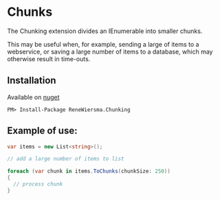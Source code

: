 # Chunks

The Chunking extension divides an IEnumerable into smaller chunks. 

This may be useful when, for example, sending a large of items to a webservice, or saving a large number of items to a database, which may otherwise result in time-outs.

## Installation

Available on [nuget](https://www.nuget.org/packages/ReneWiersma.Chunking/)

	PM> Install-Package ReneWiersma.Chunking

## Example of use:

```csharp
var items = new List<string>();

// add a large number of items to list

foreach (var chunk in items.ToChunks(chunkSize: 250))
{
  // process chunk
}
```
